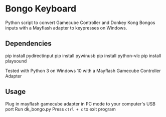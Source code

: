 # Bongo Keyboard
 Python script to convert Gamecube Controller and Donkey Kong Bongos inputs with a Mayflash adapter to keypresses on Windows.

## Dependencies
pip install pydirectinput
pip install pywinusb
pip install python-vlc
pip install playsound 

Tested with Python 3 on Windows 10 with a Mayflash Gamecube Controller Adapter

## Usage
Plug in mayflash gamecube adapter in PC mode to your computer's USB port
Run dk_bongo.py
Press `ctrl + c` to exit program